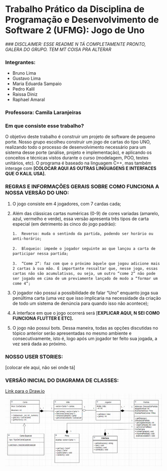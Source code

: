 # Trabalho Prático da Disciplina de Programação e Desenvolvimento de Software 2 (UFMG): Jogo de Uno

*### DISCLAIMER: ESSE README N TÁ COMPLETAMENTE PRONTO, GALERA DO GRUPO. TEM MT COISA PRA ALTERAR*

### Integrantes:
- Bruno Lima
- Gustavo Lima
- Maria Eduarda Sampaio
- Pedro Kalil
- Raissa Diniz
- Raphael Amaral
### Professora: Camila Laranjeiras
### Em que consiste esse trabalho?
O objetivo deste trabalho é construir um projeto de software de pequeno porte. Nosso grupo escolheu construir um jogo de cartas do tipo UNO, realizando todo o processo de desenvolvimento necessário para um sistema desse porte (análise, projeto e implementação), e aplicando os conceitos e técnicas vistos durante o curso (modelagem, POO, testes unitários, etc). O programa é baseado na linguagem C++, mas também interage com **[COLOCAR AQUI AS OUTRAS LINGUAGENS E INTERFACES QUE O KALIL USA].**

### REGRAS E INFORMAÇÕES GERAIS SOBRE COMO FUNCIONA A NOSSA VERSÃO DO UNO:
1.  O jogo consiste em 4 jogadores, com 7 cardas cada;
    
2.  Além das clássicas cartas numéricas (0-9) de cores variadas (amarelo, azul, vermelho e verde), essa versão apresenta três tipos de carta especial (em detrimento às cinco do jogo padrão):
    
	
		1.  Reverso: muda o sentindo da partida, podendo ser horário ou anti-horário;
		    
		2.  Bloqueio: impede o jogador seguinte ao que lançou a carta de participar nessa partida;
		    
		3.  “Come 2”: faz com que o próximo àquele que jogou adicione mais 2 cartas à sua mão. É importante ressaltar que, nesse jogo, essas cartas não são acumulativas, ou seja, um outro “come 2” não pode ser jogado em cima de um previamente lançado de modo a “formar um come 4”;
	    

4.  O jogador não possui a possibilidade de falar “Uno” enquanto joga sua penúltima carta (uma vez que isso implicaria na necessidade da criação de todo um sistema de denúncia para quando isso não acontece);
    
5.  A interface em que o jogo ocorrerá será [**EXPLICAR AQUI, N SEI COMO FUNCIONA FLUTTER E ETC].**
    
6.  O jogo não possui bots. Dessa maneira, todas as opções discutidas no tópico anterior serão apresentadas no mesmo ambiente e consecutivamente, isto é, logo após um jogador ter feito sua jogada, a vez será dada ao próximo.


### NOSSO USER STORIES:
[colocar ele aqui, não sei onde tá]

### VERSÃO INICIAL DO DIAGRAMA DE CLASSES:
[Link para o Draw.io](https://drive.google.com/file/d/1K9YqTVlmx7d_rlcXPRvTbVA9xhbsPNxW/view?usp=sharing)
![Foto do Diagrama](https://github.com/KalilDev/uno.cpp/blob/master/diagrama%202.PNG)

